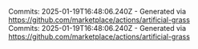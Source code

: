Commits: 2025-01-19T16:48:06.240Z - Generated via https://github.com/marketplace/actions/artificial-grass
<br>
Commits: 2025-01-19T16:48:06.240Z - Generated via https://github.com/marketplace/actions/artificial-grass
<br>
